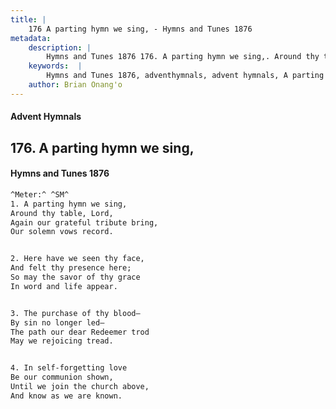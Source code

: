 ```yaml
---
title: |
    176 A parting hymn we sing, - Hymns and Tunes 1876
metadata:
    description: |
        Hymns and Tunes 1876 176. A parting hymn we sing,. Around thy table, Lord, Again our grateful tribute bring, Our solemn vows record. 
    keywords:  |
        Hymns and Tunes 1876, adventhymnals, advent hymnals, A parting hymn we sing,, Around thy table, Lord,, 
    author: Brian Onang'o
---
```


#### Advent Hymnals
## 176. A parting hymn we sing,
####  Hymns and Tunes 1876

```txt
^Meter:^ ^SM^
1. A parting hymn we sing,
Around thy table, Lord,
Again our grateful tribute bring,
Our solemn vows record.


2. Here have we seen thy face,
And felt thy presence here;
So may the savor of thy grace
In word and life appear.


3. The purchase of thy blood—
By sin no longer led—
The path our dear Redeemer trod
May we rejoicing tread.


4. In self-forgetting love
Be our communion shown,
Until we join the church above,
And know as we are known.
```